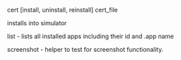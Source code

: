 

cert [install, uninstall, reinstall] cert_file

installs into simulator


list - lists all installed apps including their id and .app name

screenshot - helper to test for screenshot functionality.